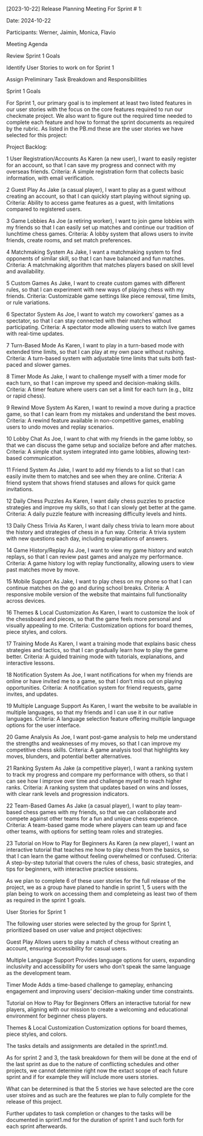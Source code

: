 [2023-10-22] Release Planning Meeting For Sprint # 1:

Date: 2024-10-22

Participants: Werner, Jaimin, Monica, Flavio

Meeting Agenda

Review Sprint 1 Goals

Identify User Stories to work on for Sprint 1

Assign Preliminary Task Breakdown and Responsibilities

Sprint 1 Goals

For Sprint 1, our primary goal is to implement at least two listed features in our user stories with the focus on the core features required to run our checkmate project. We also want to figure out the 
required time needed to complete each feature and how to format the sprint documents as required by the rubric. As listed in the PB.md these are the user stories we have selected for this project:

Project Backlog:

1 User Registration/Accounts As Karen (a new user), I want to easily register for an account, so that I can save my progress and connect with my overseas friends. Criteria: A simple registration form that collects basic information, with email verification.

2 Guest Play As Jake (a casual player), I want to play as a guest without creating an account, so that I can quickly start playing without signing up. Criteria: Ability to access game features as a guest, with limitations compared to registered users.

3 Game Lobbies As Joe (a retiring worker), I want to join game lobbies with my friends so that I can easily set up matches and continue our tradition of lunchtime chess games. Criteria: A lobby system that allows users to invite friends, create rooms, and set match preferences.

4 Matchmaking System As Jake, I want a matchmaking system to find opponents of similar skill, so that I can have balanced and fun matches. Criteria: A matchmaking algorithm that matches players based on skill level and availability.

5 Custom Games As Jake, I want to create custom games with different rules, so that I can experiment with new ways of playing chess with my friends. Criteria: Customizable game settings like piece removal, time limits, or rule variations.

6  Spectator System As Joe, I want to watch my coworkers’ games as a spectator, so that I can stay connected with their matches without participating. Criteria: A spectator mode allowing users to watch live games with real-time updates.

7  Turn-Based Mode As Karen, I want to play in a turn-based mode with extended time limits, so that I can play at my own pace without rushing. Criteria: A turn-based system with adjustable time limits that suits both fast-paced and slower games.

8  Timer Mode As Jake, I want to challenge myself with a timer mode for each turn, so that I can improve my speed and decision-making skills. Criteria: A timer feature where users can set a limit for each turn (e.g., blitz or rapid chess).

9  Rewind Move System As Karen, I want to rewind a move during a practice game, so that I can learn from my mistakes and understand the best moves. Criteria: A rewind feature available in non-competitive games, enabling users to undo moves and replay scenarios.

10  Lobby Chat As Joe, I want to chat with my friends in the game lobby, so that we can discuss the game setup and socialize before and after matches. Criteria: A simple chat system integrated into game lobbies, allowing text-based communication.

11  Friend System As Jake, I want to add my friends to a list so that I can easily invite them to matches and see when they are online. Criteria: A friend system that shows friend statuses and allows for quick game invitations.

12  Daily Chess Puzzles As Karen, I want daily chess puzzles to practice strategies and improve my skills, so that I can slowly get better at the game. Criteria: A daily puzzle feature with increasing difficulty levels and hints.

13  Daily Chess Trivia As Karen, I want daily chess trivia to learn more about the history and strategies of chess in a fun way. Criteria: A trivia system with new questions each day, including explanations of answers.

14  Game History/Replay As Joe, I want to view my game history and watch replays, so that I can review past games and analyze my performance. Criteria: A game history log with replay functionality, allowing users to view past matches move by move.

15  Mobile Support As Jake, I want to play chess on my phone so that I can continue matches on the go and during school breaks. Criteria: A responsive mobile version of the website that maintains full functionality across devices.

16  Themes & Local Customization As Karen, I want to customize the look of the chessboard and pieces, so that the game feels more personal and visually appealing to me. Criteria: Customization options for board themes, piece styles, and colors.

17  Training Mode As Karen, I want a training mode that explains basic chess strategies and tactics, so that I can gradually learn how to play the game better. Criteria: A guided training mode with tutorials, explanations, and interactive lessons.

18  Notification System As Joe, I want notifications for when my friends are online or have invited me to a game, so that I don’t miss out on playing opportunities. Criteria: A notification system for friend requests, game invites, and updates.

19  Multiple Language Support As Karen, I want the website to be available in multiple languages, so that my friends and I can use it in our native languages. Criteria: A language selection feature offering multiple language options for the user interface.

20  Game Analysis As Joe, I want post-game analysis to help me understand the strengths and weaknesses of my moves, so that I can improve my competitive chess skills. Criteria: A game analysis tool that highlights key moves, blunders, and potential better alternatives.

21  Ranking System As Jake (a competitive player), I want a ranking system to track my progress and compare my performance with others, so that I can see how I improve over time and challenge myself to reach higher ranks. Criteria: A ranking system that updates based on wins and losses, with clear rank levels and progression indicators.

22  Team-Based Games As Jake (a casual player), I want to play team-based chess games with my friends, so that we can collaborate and compete against other teams for a fun and unique chess experience. Criteria: A team-based game mode where players can team up and face other teams, with options for setting team roles and strategies.

23  Tutorial on How to Play for Beginners As Karen (a new player), I want an interactive tutorial that teaches me how to play chess from the basics, so that I can learn the game without feeling overwhelmed or confused. Criteria: A step-by-step tutorial that covers the rules of chess, basic strategies, and tips for beginners, with interactive practice sessions.


As we plan to complete 6 of these user stories for the full release of the project, we as a group have planed to handle in sprint 1, 5 users with the plan being to work on accessing them and completeing as least two of them as required in the sprint 1 goals.

User Stories for Sprint 1

The following user stories were selected by the group for Sprint 1, prioritized based on user value and project objectives:

Guest Play
  Allows users to play a match of chess without creating an account, ensuring accessibility for casual users.

Multiple Language Support
  Provides language options for users, expanding inclusivity and accessibility for users who don’t speak the same language as the development team.

Timer Mode
  Adds a time-based challenge to gameplay, enhancing engagement and improving users’ decision-making under time constraints.

Tutorial on How to Play for Beginners
  Offers an interactive tutorial for new players, aligning with our mission to create a welcoming and educational environment for beginner chess players.

Themes & Local Customization
  Customization options for board themes, piece styles, and colors.

The tasks details and assignments are detailed in the sprint1.md.

As for sprint 2 and 3, the task breakdown for them will be done at the end of the last sprint as due to the nature of conflicting schedules and other projects, we cannot determine right now the extact scope of each future sprint and if for example they will include more users stories. 

What can be determined is that the 5 stories we have selected are the core user stoires and as such are the features we plan to fully complete for the release of this project.

Further updates to task completion or changes to the tasks will be documented in sprint1.md for the duration of sprint 1 and such forth for each sprint afterweards. 
